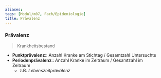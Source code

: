 ```yaml
---
aliases: 
tags: [Modul/m07, Fach/Epidemiologie]
title: Prävalenz
---
```

### Prävalenz
> Krankheitsbestand
- **Punktprävalenz**:: Anzahl Kranke am Stichtag / Gesamtzahl Untersuchte
- **Periodenprävalenz**:: Anzahl Kranke im Zeitraum / Gesamtzahl im Zeitraum
	- z.B. *Lebenszeitprävalenz*